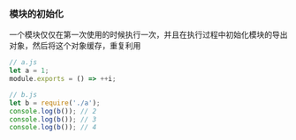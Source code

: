 ### 模块的初始化
一个模块仅仅在第一次使用的时候执行一次，并且在执行过程中初始化模块的导出对象，然后将这个对象缓存，重复利用

```js
// a.js
let a = 1;
module.exports = () => ++i;

// b.js
let b = require('./a');
console.log(b()); // 2
console.log(b()); // 3
console.log(b()); // 4
```

